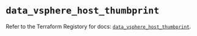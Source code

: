 # `data_vsphere_host_thumbprint`

Refer to the Terraform Registory for docs: [`data_vsphere_host_thumbprint`](https://registry.terraform.io/providers/hashicorp/vsphere/2.4.3/docs/data-sources/host_thumbprint).
